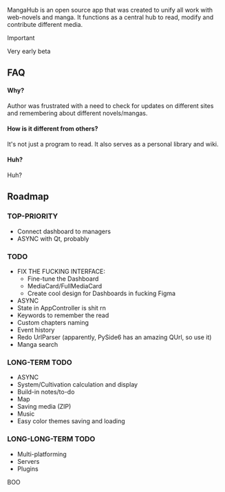 
MangaHub is an open source app that was created to unify all work with web-novels and manga. It functions as a central hub to read, modify and contribute different media.

> [!IMPORTANT]
> Very early beta

## FAQ

#### Why?

Author was frustrated with a need to check for updates on different sites and remembering about different novels/mangas.

#### How is it different from others?

It's not just a program to read. It also serves as a personal library and wiki.

#### Huh?

Huh?


## Roadmap

### TOP-PRIORITY
- Connect dashboard to managers
- ASYNC with Qt, probably

### TODO
- FIX THE FUCKING INTERFACE:
    - Fine-tune the Dashboard
    - MediaCard/FullMediaCard
    - Create cool design for Dashboards in fucking Figma
- ASYNC
- State in AppController is shit rn
- Keywords to remember the read
- Custom chapters naming
- Event history
- Redo UrlParser (apparently, PySide6 has an amazing QUrl, so use it)
- Manga search

### LONG-TERM TODO
- ASYNC
- System/Cultivation calculation and display
- Build-in notes/to-do
- Map
- Saving media (ZIP)
- Music
- Easy color themes saving and loading

### LONG-LONG-TERM TODO
- Multi-platforming
- Servers
- Plugins

BOO